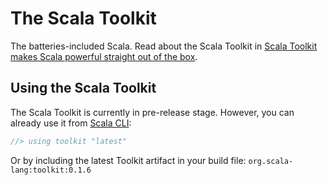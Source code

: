 # The Scala Toolkit
The batteries-included Scala. Read about the Scala Toolkit in [Scala Toolkit makes Scala powerful straight out of the box](https://virtuslab.com/blog/scala-toolkit-makes-scala-powerful-straight-out-of-the-box/).

## Using the Scala Toolkit

The Scala Toolkit is currently in pre-release stage. However, you can already use it from [Scala CLI](https://scala-cli.virtuslab.org/):
```scala
//> using toolkit "latest"
```
Or by including the latest Toolkit artifact in your build file: `org.scala-lang:toolkit:0.1.6`
